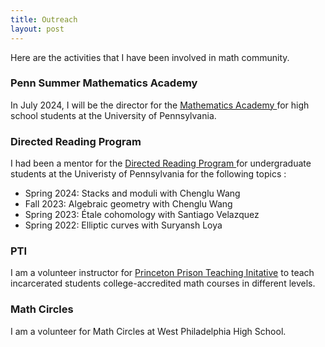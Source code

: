 ```yaml
---
title: Outreach
layout: post
---
```


Here are the activities that I have been involved in math community.

### Penn Summer Mathematics Academy

In July 2024, I will be the director for the <a href = "[https://web.sas.upenn.edu/math-drp/](https://hs.sas.upenn.edu/summer-programs/academies/mathematics)"> Mathematics Academy </a> for high school students at the University of Pennsylvania.

### Directed Reading Program

I had been a mentor for the <a href = "https://web.sas.upenn.edu/math-drp/"> Directed Reading Program </a> for undergraduate students at the Univeristy of Pennsylvania for the following topics :

* Spring 2024: Stacks and moduli with Chenglu Wang
* Fall 2023: Algebraic geometry with Chenglu Wang 
* Spring 2023: Étale cohomology with Santiago Velazquez 
* Spring 2022: Elliptic curves with Suryansh Loya 

### PTI
I am a volunteer instructor for <a href = "https://dof.princeton.edu/faculty-retiree-handbook/teaching-opportunities/prison-teaching-initiative">Princeton Prison Teaching Initative</a> to teach incarcerated students college-accredited math courses in different levels.  


### Math Circles

I am a volunteer for Math Circles at West Philadelphia High School.







